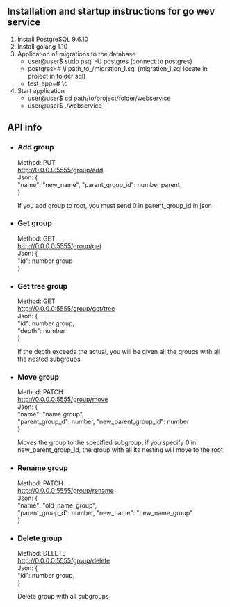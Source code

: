 ## Installation and startup instructions for go wev service
1. Install PostgreSQL 9.6.10
2. Install golang 1.10
3. Application of migrations to the database
   * user@user$ sudo psql -U postgres  (connect to postgres)
   * postgres=# \i path_to_/migration_1.sql    (migration_1.sql locate in project in folder sql)
   * test_app=# \q
4. Start application  
   * user@user$ cd path/to/project/folder/webservice  
   * user@user$ ./webservice
   
## API info

* ### Add group  

    Method: PUT   
    http://0.0.0.0:5555/group/add  
    Json: {  
        "name": "new_name",
        "parent_group_id": number parent  
        }
    
    If you add group to root, you must send 0 in parent_group_id in json

* ### Get group 
        
    Method: GET                                             
    http://0.0.0.0:5555/group/get                                          
    Json: {                                                             
        "id": number group                                              
        }                                    

* ### Get tree group
     
    Method: GET                                                         
    http://0.0.0.0:5555/group/get/tree                                          
    Json: {                                                             
        "id": number group,                                             
        "depth": number  
        }                                    
    
    If the depth exceeds the actual, you will be given all the 
    groups with all the nested subgroups                                                               
    
* ### Move group

    Method: PATCH                                                         
    http://0.0.0.0:5555/group/move                                         
    Json: {                                                             
        "name": "name group",                                             
        "parent_group_d": number,
        "new_parent_group_id": number  
        }                                    
    
    Moves the group to the specified subgroup, if you specify 0 in 
    new_parent_group_id, the group with all its nesting will move to the root                                                              
    
* ### Rename group
    
    Method: PATCH                                                         
    http://0.0.0.0:5555/group/rename                                         
    Json: {                                                             
        "name": "old_name_group",                                             
        "parent_group_d": number,
        "new_name": "new_name_group"  
        }                                    
    
* ### Delete group
     
    Method: DELETE                                                         
    http://0.0.0.0:5555/group/delete   
    Json: {                                                             
        "id": number group,                                             
        }                                    
    
    Delete group with all subgroups 

